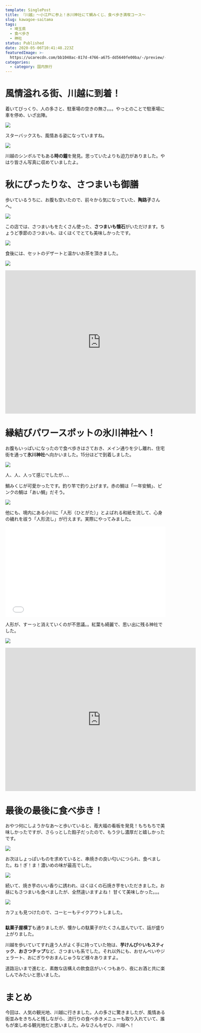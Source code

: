 ```yaml
---
template: SinglePost
title: 『川越』〜小江戸に参上！氷川神社にて鯛みくじ、食べ歩き満喫コース〜
slug: kawagoe-saitama
tags:
  - 埼玉県
  - 食べ歩き
  - 神社
status: Published
date: 2020-05-06T10:41:48.223Z
featuredImage: >-
  https://ucarecdn.com/bb1048ac-817d-4766-a675-dd5640fe00ba/-/preview/-/enhance/73/-/sharp/18/
categories:
  - category: 国内旅行
---
```

# 風情溢れる街、川越に到着！

着いてびっくり、人の多さと、駐車場の空きの無さ。。。やっとのことで駐車場に車を停め、いざ出陣。

![](https://ucarecdn.com/478b0da0-ebe9-4d32-838f-0a6bf96c16a7/-/preview/-/enhance/68/)

スターバックスも、風情ある姿になっていますね。

![](https://ucarecdn.com/0c7d2a1e-a5a6-4abe-99a1-e9bc0297b813/-/preview/-/enhance/100/)

川越のシンボルでもある**時の鐘**を発見。思っていたよりも迫力がありました。やはり皆さん写真に収めていましたよ。

# 秋にぴったりな、さつまいも御膳

歩いているうちに、お腹も空いたので、前々から気になっていた、**陶路子**さんへ。

![](https://ucarecdn.com/8068445b-0929-4d93-aa38-5e5bc1028817/-/preview/-/enhance/80/-/sharp/18/)

この店では、さつまいもをたくさん使った、**さつまいも懐石**がいただけます。ちょうど季節のさつまいも、ほくほくでとても美味しかったです。

![](https://ucarecdn.com/c1726495-ff4b-4cb5-a82b-7ca942d5d048/-/preview/-/rotate/90/-/enhance/95/)

食後には、セットのデザートと温かいお茶を頂きました。

![](https://ucarecdn.com/f8783f8e-f615-4958-842d-66fadd0e5655/-/preview/-/rotate/90/)

<iframe src="https://www.google.com/maps/embed?pb=!1m18!1m12!1m3!1d3230.9716078072356!2d139.48032431487763!3d35.9231949801386!2m3!1f0!2f0!3f0!3m2!1i1024!2i768!4f13.1!3m3!1m2!1s0x6018da614855a2ad%3A0x556fd574837914fb!2z6Zm26Lev5a2Q77yI44Go44KN44Gj44GT77yJ!5e0!3m2!1sja!2sjp!4v1588763159987!5m2!1sja!2sjp" width="600" height="450" frameborder="0" style="border:0;" allowfullscreen="" aria-hidden="false" tabindex="0"></iframe>

# 縁結びパワースポットの氷川神社へ！

お腹もいっぱいになったので食べ歩きはさておき、メイン通りを少し離れ、住宅街を通って**氷川神社**へ向かいました。15分ほどで到着しました。

![](https://ucarecdn.com/68556d78-45a8-49ae-98a3-53854c01ee80/)

人、人、人って感じでしたが、、、

鯛みくじが可愛かったです。釣り竿で釣り上げます。赤の鯛は「一年安鯛」、ピンクの鯛は「あい鯛」だそう。

![](https://ucarecdn.com/00c05837-22cc-4080-a2fd-565acfcedf14/)

他にも、境内にある小川に「人形（ひとがた）」とよばれる和紙を流して、心身の穢れを祓う「人形流し」が行えます。実際にやってみました。

<div><div style="left: 0; width: 100%; height: 0; position: relative; padding-bottom: 56.25%;"><iframe src="//cdn.iframe.ly/api/iframe?url=https%3A%2F%2Fyoutu.be%2FUpsZjENhJys&amp;key=074df4d5dd2b421a920b415bd48b216d&amp;playerjs=1&amp;click_to_play=true" style="border: 0; top: 0; left: 0; width: 100%; height: 100%; position: absolute;" allowfullscreen scrolling="no" allow="autoplay \\\\\\*; encrypted-media \\\\\\*; accelerometer; gyroscope; picture-in-picture"></iframe></div></div>

人形が、すーっと消えていくのが不思議。。紅葉も綺麗で、思い出に残る神社でした。

![](https://ucarecdn.com/14cedcae-c6c8-4436-b9e6-b1b7bdd1cca8/)

<iframe src="https://www.google.com/maps/embed?pb=!1m18!1m12!1m3!1d3230.8028676666877!2d139.48629191487788!3d35.9273249801376!2m3!1f0!2f0!3f0!3m2!1i1024!2i768!4f13.1!3m3!1m2!1s0x6018da89ead23633%3A0x7fce7ee6a490f05c!2z5bed6LaK5rC35bed56We56S-!5e0!3m2!1sja!2sjp!4v1588778057049!5m2!1sja!2sjp" width="600" height="450" frameborder="0" style="border:0;" allowfullscreen="" aria-hidden="false" tabindex="0"></iframe>

# 最後の最後に食べ歩き！

おやつ何にしようかなあ〜と歩いていると、苺大福の看板を発見！もちもちで美味しかったですが、さらっとした餡子だったので、もう少し濃厚だと嬉しかったです。

![](https://ucarecdn.com/b3acad5a-779c-44e2-a613-a9939fc7f1a0/)

お次はしょっぱいものを求めていると、串焼きの良い匂いにつられ、食べました。ね！ぎ！ま！濃いめの味が最高でした。

![](https://ucarecdn.com/a0cfd1cc-8f3f-4e40-b951-93eb7daf3aaf/)

続いて、焼き芋のいい香りに誘われ、ほくほくの石焼き芋をいただきました。お昼にもさつまいも食べましたが、全然違いますよね！
甘くて美味しかった。。。

![](https://ucarecdn.com/ed6b9710-d347-4c01-9891-3d0a47ff52a0/)

カフェも見つけたので、コーヒーもテイクアウトしました。

![]()

**駄菓子屋横丁**も通りましたが、懐かしの駄菓子がたくさん並んでいて、話が盛り上がりました。

川越を歩いていてすれ違う人がよく手に持っていた物は、**芋けんぴ**や**いもスティック**、**おさつチップ**など、さつまいも系でした。それ以外にも、おせんべいやジェラート、おにぎりやおまんじゅうなど様々ありますよ。

道路沿いまで進むと、素敵な店構えの飲食店がいくつもあり、夜にお酒と共に楽しんでみたいと思いました。

# まとめ

今回は、人気の観光地、川越に行きました。人の多さに驚きましたが、風情ある街並みをきちんと残しながら、流行りの食べ歩きメニューも取り入れていて、誰もが楽しめる観光地だと思いました。みなさんもぜひ、川越へ！
